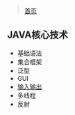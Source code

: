 > [首页](/index.html)

## JAVA核心技术

- 基础语法
- 集合框架
- 泛型
- GUI
- [输入输出](/development/java-io-stream.html)
- 多线程
- 反射
